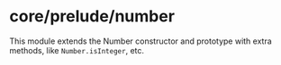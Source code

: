 # core/prelude/number

This module extends the Number constructor and prototype with extra methods, like `Number.isInteger`, etc.
